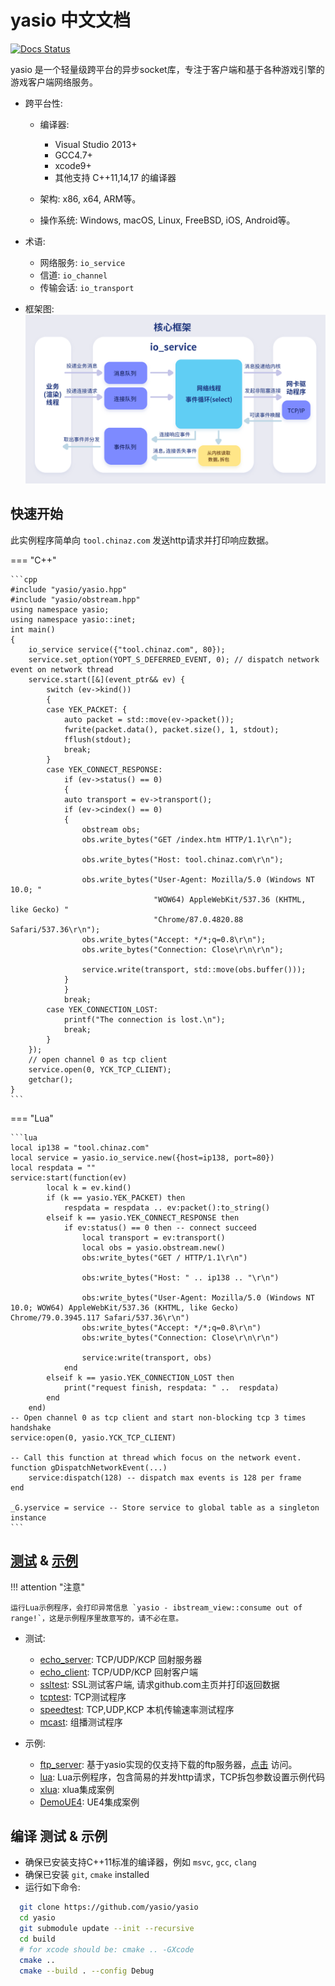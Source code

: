 # yasio 中文文档

[![Docs Status](https://github.com/yasio/yasio/workflows/docs/badge.svg)](https://github.com/yasio/yasio/actions?query=workflow%3Adocs)

yasio 是一个轻量级跨平台的异步socket库，专注于客户端和基于各种游戏引擎的游戏客户端网络服务。

- 跨平台性:
    - 编译器: 
        - Visual Studio 2013+
        - GCC4.7+
        - xcode9+
        - 其他支持 C++11,14,17 的编译器

    - 架构: x86, x64, ARM等。
    - 操作系统: Windows, macOS, Linux, FreeBSD, iOS, Android等。

- 术语:
    - 网络服务: `io_service`
    - 信道: `io_channel`
    - 传输会话: `io_transport`

- 框架图:
![image](assets/images/framework.png)  

## 快速开始
此实例程序简单向 ``tool.chinaz.com`` 发送http请求并打印响应数据。

=== "C++"

    ```cpp
    #include "yasio/yasio.hpp"
    #include "yasio/obstream.hpp"
    using namespace yasio;
    using namespace yasio::inet;
    int main()
    {
        io_service service({"tool.chinaz.com", 80});
        service.set_option(YOPT_S_DEFERRED_EVENT, 0); // dispatch network event on network thread
        service.start([&](event_ptr&& ev) {
            switch (ev->kind())
            {
            case YEK_PACKET: {
                auto packet = std::move(ev->packet());
                fwrite(packet.data(), packet.size(), 1, stdout);
                fflush(stdout);
                break;
            }
            case YEK_CONNECT_RESPONSE:
                if (ev->status() == 0)
                {
                auto transport = ev->transport();
                if (ev->cindex() == 0)
                {
                    obstream obs;
                    obs.write_bytes("GET /index.htm HTTP/1.1\r\n");

                    obs.write_bytes("Host: tool.chinaz.com\r\n");

                    obs.write_bytes("User-Agent: Mozilla/5.0 (Windows NT 10.0; "
                                    "WOW64) AppleWebKit/537.36 (KHTML, like Gecko) "
                                    "Chrome/87.0.4820.88 Safari/537.36\r\n");
                    obs.write_bytes("Accept: */*;q=0.8\r\n");
                    obs.write_bytes("Connection: Close\r\n\r\n");

                    service.write(transport, std::move(obs.buffer()));
                }
                }
                break;
            case YEK_CONNECTION_LOST:
                printf("The connection is lost.\n");
                break;
            }
        });
        // open channel 0 as tcp client
        service.open(0, YCK_TCP_CLIENT);
        getchar();
    }
    ```

=== "Lua"

    ```lua
    local ip138 = "tool.chinaz.com"
    local service = yasio.io_service.new({host=ip138, port=80})
    local respdata = ""
    service:start(function(ev)
            local k = ev.kind()
            if (k == yasio.YEK_PACKET) then
                respdata = respdata .. ev:packet():to_string()
            elseif k == yasio.YEK_CONNECT_RESPONSE then
                if ev:status() == 0 then -- connect succeed
                    local transport = ev:transport()
                    local obs = yasio.obstream.new()
                    obs:write_bytes("GET / HTTP/1.1\r\n")

                    obs:write_bytes("Host: " .. ip138 .. "\r\n")

                    obs:write_bytes("User-Agent: Mozilla/5.0 (Windows NT 10.0; WOW64) AppleWebKit/537.36 (KHTML, like Gecko) Chrome/79.0.3945.117 Safari/537.36\r\n")
                    obs:write_bytes("Accept: */*;q=0.8\r\n")
                    obs:write_bytes("Connection: Close\r\n\r\n")

                    service:write(transport, obs)
                end
            elseif k == yasio.YEK_CONNECTION_LOST then
                print("request finish, respdata: " ..  respdata)
            end
        end)
    -- Open channel 0 as tcp client and start non-blocking tcp 3 times handshake
    service:open(0, yasio.YCK_TCP_CLIENT)

    -- Call this function at thread which focus on the network event.
    function gDispatchNetworkEvent(...)
        service:dispatch(128) -- dispatch max events is 128 per frame
    end

    _G.yservice = service -- Store service to global table as a singleton instance
    ```

## [测试](https://github.com/yasio/yasio/tree/master/tests) & [示例](https://github.com/yasio/yasio/tree/master/tests)

!!! attention "注意"

    运行Lua示例程序，会打印异常信息 `yasio - ibstream_view::consume out of range!`，这是示例程序里故意写的，请不必在意。

* 测试:
    * [echo_server](https://github.com/yasio/yasio/tree/master/tests/echo_server): TCP/UDP/KCP 回射服务器
    * [echo_client](https://github.com/yasio/yasio/tree/master/tests/echo_client): TCP/UDP/KCP 回射客户端
    * [ssltest](https://github.com/yasio/yasio/tree/master/tests/ssl): SSL测试客户端, 请求github.com主页并打印返回数据
    * [tcptest](https://github.com/yasio/yasio/tree/master/tests/tcp): TCP测试程序
    * [speedtest](https://github.com/yasio/yasio/tree/master/tests/speed): TCP,UDP,KCP 本机传输速率测试程序
    * [mcast](https://github.com/yasio/yasio/tree/master/tests/mcast): 组播测试程序

* 示例:
    * [ftp_server](https://github.com/yasio/ftp_server): 基于yasio实现的仅支持下载的ftp服务器，[点击](ftp://ftp.yasio.org/) 访问。
    * [lua](https://github.com/yasio/yasio/tree/master/examples/lua): Lua示例程序，包含简易的并发http请求，TCP拆包参数设置示例代码
    * [xlua](https://github.com/yasio/xLua): xlua集成案例
    * [DemoUE4](https://github.com/yasio/DemoUE4): UE4集成案例

## 编译 测试 & 示例
* 确保已安装支持C++11标准的编译器，例如 ``msvc``, ``gcc``, ``clang``
* 确保已安装 ``git``, ``cmake`` installed
* 运行如下命令:

```sh
  git clone https://github.com/yasio/yasio
  cd yasio
  git submodule update --init --recursive 
  cd build
  # for xcode should be: cmake .. -GXcode
  cmake ..
  cmake --build . --config Debug
```

